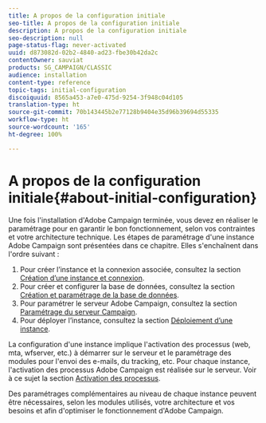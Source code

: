 ```yaml
---
title: A propos de la configuration initiale
seo-title: A propos de la configuration initiale
description: A propos de la configuration initiale
seo-description: null
page-status-flag: never-activated
uuid: d873082d-02b2-4840-ad23-fbe30b42da2c
contentOwner: sauviat
products: SG_CAMPAIGN/CLASSIC
audience: installation
content-type: reference
topic-tags: initial-configuration
discoiquuid: 8565a453-a7e0-475d-9254-3f948c04d105
translation-type: ht
source-git-commit: 70b143445b2e77128b9404e35d96b39694d55335
workflow-type: ht
source-wordcount: '165'
ht-degree: 100%

---
```



# A propos de la configuration initiale{#about-initial-configuration}

Une fois l&#39;installation d&#39;Adobe Campaign terminée, vous devez en réaliser le paramétrage pour en garantir le bon fonctionnement, selon vos contraintes et votre architecture technique. Les étapes de paramétrage d&#39;une instance Adobe Campaign sont présentées dans ce chapitre. Elles s&#39;enchaînent dans l&#39;ordre suivant :

1. Pour créer l’instance et la connexion associée, consultez la section [Création d’une instance et connexion](../../installation/using/creating-an-instance-and-logging-on.md).
1. Pour créer et configurer la base de données, consultez la section [Création et paramétrage de la base de données](../../installation/using/creating-and-configuring-the-database.md).
1. Pour paramétrer le serveur Adobe Campaign, consultez la section [Paramétrage du serveur Campaign](../../installation/using/campaign-server-configuration.md).
1. Pour déployer l’instance, consultez la section [Déploiement d’une instance](../../installation/using/deploying-an-instance.md).

La configuration d&#39;une instance implique l&#39;activation des processus (web, mta, wfserver, etc.) à démarrer sur le serveur et le paramétrage des modules pour l&#39;envoi des e-mails, du tracking, etc. Pour chaque instance, l&#39;activation des processus Adobe Campaign est réalisée sur le serveur. Voir à ce sujet la section [Activation des processus](../../installation/using/campaign-server-configuration.md#enabling-processes).

Des paramétrages complémentaires au niveau de chaque instance peuvent être nécessaires, selon les modules utilisés, votre architecture et vos besoins et afin d&#39;optimiser le fonctionnement d&#39;Adobe Campaign.
